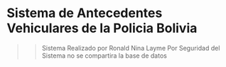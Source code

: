 # Sistema de Antecedentes Vehiculares de la Policia Bolivia


>>Sistema Realizado por Ronald Nina Layme
>>Por Seguridad del Sistema no se compartira la base de datos
